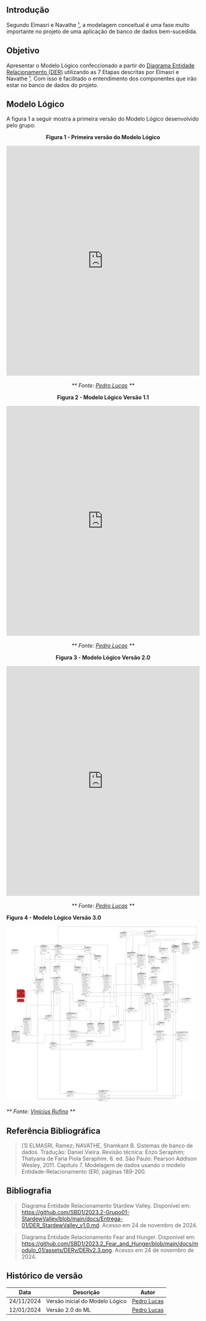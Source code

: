 ## Introdução
Segundo Elmasri e Navathe [¹](#referência-bibliográfica), a modelagem conceitual é uma fase muito importante no projeto de uma aplicação de banco de dados bem-sucedida.


## Objetivo
Apresentar o Modelo Lógico confeccionado a partir do [Diagrama Entidade Relacionamento (DER)](./der.md) utilizando as 7 Etapas descritas por Elmasri e Navathe [¹](#referência-bibliográfica). Com isso é facilitado o entendimento dos componentes que irão estar no banco de dados do projeto.

## Modelo Lógico
A figura 1 a seguir mostra a primeira versão do Modelo Lógico desenvolvido pelo grupo:

<center>

**Figura 1 - Primeira versão do Modelo Lógico**

<iframe 
    frameborder="0" 
    width="100%" 
    height="600px" 
    src="https://viewer.diagrams.net/?tags=%7B%7D&lightbox=1&highlight=0000ff&edit=_blank&layers=1&nav=1&title=Logico%20v1#Uhttps%3A%2F%2Fdrive.google.com%2Fuc%3Fid%3D1_y0J4IlJbDEXIOIX5pbb50Yk1BqCZTbp%26export%3Ddownload">
</iframe>

_** Fonte: [Pedro Lucas](https://github.com/lucasdray) **_

</center>


<center>

**Figura 2 - Modelo Lógico Versão 1.1**

<iframe 
    frameborder="0" 
    width="100%" 
    height="600px" 
    src="https://viewer.diagrams.net/?tags=%7B%7D&lightbox=1&highlight=0000ff&edit=_blank&layers=1&nav=1#Uhttps%3A%2F%2Fdrive.google.com%2Fuc%3Fid%3D1LJy_-zs57O50Ts4T8bxzzF7uipUTAeIR%26export%3Ddownload">
</iframe>

_** Fonte: [Pedro Lucas](https://github.com/lucasdray) **_

</center>

<center>

**Figura 3 - Modelo Lógico Versão 2.0**

<iframe 
    frameborder="0" 
    width="100%" 
    height="600px"
    src="https://viewer.diagrams.net/?tags=%7B%7D&lightbox=1&highlight=0000ff&edit=_blank&layers=1&nav=1&title=ML%202.0.drawio#Uhttps%3A%2F%2Fdrive.google.com%2Fuc%3Fid%3D1hUV4A207ZG3Q_N4f5JBv5bikWGEmd3as%26export%3Ddownload">

</iframe>

_** Fonte: [Pedro Lucas](https://github.com/lucasdray) **_

</center>

**Figura 4 - Modelo Lógico Versão 3.0**

![ML](../assets/images/mlV4.png)

_** Fonte: [Vinícius Rufino](https://github.com/RufinoVfR) **_

## Referência Bibliográfica

> [1] ELMASRI, Ramez; NAVATHE, Shamkant B. Sistemas de banco de dados. Tradução: Daniel Vieira. Revisão técnica: Enzo Seraphim; Thatyana de Faria Piola Seraphim. 6. ed. São Paulo: Pearson Addison Wesley, 2011. Capítulo 7. Modelagem de dados usando o modelo Entidade-Relacionamento (ER), páginas 189-200.

## Bibliografia

> Diagrama Entidade Relacionamento Stardew Valley. Disponível em: https://github.com/SBD1/2023.2-Grupo01-StardewValley/blob/main/docs/Entrega-01/DER_StardewValley_v1.0.md. Acesso em 24 de novembro de 2024.

> Diagrama Entidade Relacionamento Fear and Hunger. Disponível em: https://github.com/SBD1/2023.2_Fear_and_Hunger/blob/main/docs/modulo_01/assets/DERv/DERv2.3.png. Acesso em 24 de novembro de 2024.

## Histórico de versão

| Data       | Descrição                       | Autor                                       |
| ---------- | ------------------------------- | ------------------------------------------- |
| 24/11/2024 | Versão inicial do Modelo Lógico | [Pedro Lucas](https://github.com/lucasdray) |
| 12/01/2024 | Versão 2.0 do ML                | [Pedro Lucas](https://github.com/lucasdray) |
